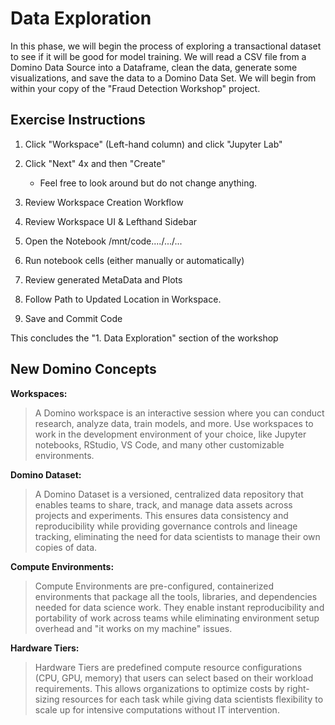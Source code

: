 # Data Exploration
In this phase, we will begin the process of exploring a transactional dataset to see if it will be good for model training.  We will read a CSV file from a Domino Data Source into a Dataframe, clean the data, generate some visualizations, and save the data to a Domino Data Set.  We will begin from within your copy of the "Fraud Detection Workshop" project.



## Exercise Instructions

1.  Click "Workspace" (Left-hand column) and click "Jupyter Lab"

2.  Click "Next" 4x and then "Create"
    - Feel free to look around but do not change anything.

3.  Review Workspace Creation Workflow

4.  Review Workspace UI & Lefthand Sidebar

5.  Open the Notebook /mnt/code..../.../...

8.  Run notebook cells (either manually or automatically)

9.  Review generated MetaData and Plots

10. Follow Path to Updated Location in Workspace.

11.  Save and Commit Code

This concludes the "1. Data Exploration" section of the workshop

## New Domino Concepts
**Workspaces:** 
> A Domino workspace is an interactive session where you can conduct research, analyze data, train models, and more. Use workspaces to work in the development environment of your choice, like Jupyter notebooks, RStudio, VS Code, and many other customizable environments.

**Domino Dataset:**
> A Domino Dataset is a versioned, centralized data repository that enables teams to share, track, and manage data assets across projects and experiments. This ensures data consistency and reproducibility while providing governance controls and lineage tracking, eliminating the need for data scientists to manage their own copies of data.

**Compute Environments:**
> Compute Environments are pre-configured, containerized environments that package all the tools, libraries, and dependencies needed for data science work. They enable instant reproducibility and portability of work across teams while eliminating environment setup overhead and "it works on my machine" issues.

**Hardware Tiers:**
> Hardware Tiers are predefined compute resource configurations (CPU, GPU, memory) that users can select based on their workload requirements. This allows organizations to optimize costs by right-sizing resources for each task while giving data scientists flexibility to scale up for intensive computations without IT intervention.
